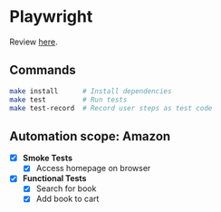 # Playwright

Review [here](https://github.com/dialex/start-testing/tree/main/docs/toolbox/framework/playwright.md).

## Commands

```sh
make install      # Install dependencies
make test         # Run tests
make test-record  # Record user steps as test code
```

## Automation scope: Amazon

- [x] **Smoke Tests**
  - [x] Access homepage on browser
- [x] **Functional Tests**
  - [x] Search for book
  - [x] Add book to cart
